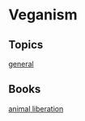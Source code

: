 # Veganism

## Topics

[general](./general.md)

## Books

[animal liberation](./animal-liberation.md)
